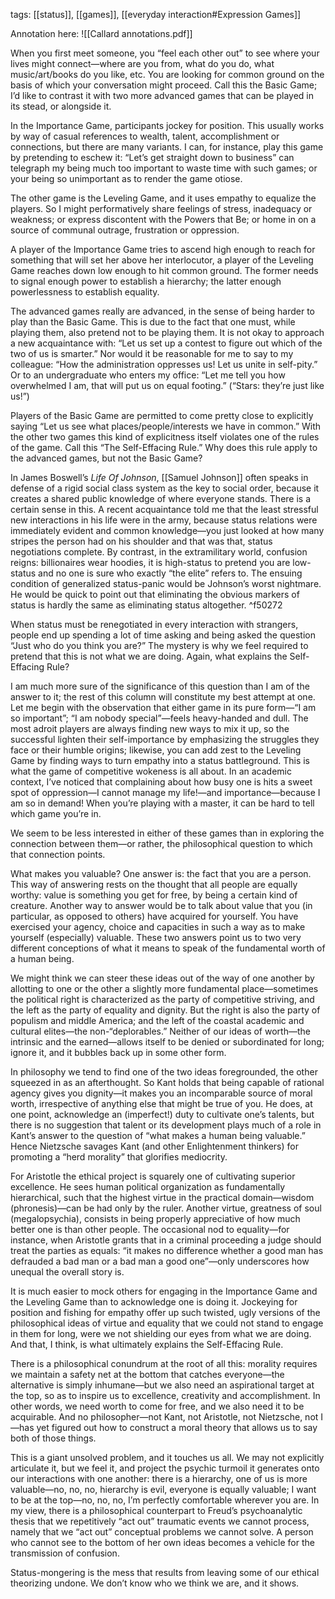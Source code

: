tags: [[status]], [[games]], [[everyday interaction#Expression Games]]

Annotation here: ![[Callard annotations.pdf]]

When you first meet someone, you “feel each other out” to see where your lives might connect—where are you from, what do you do, what music/art/books do you like, etc. You are looking for common ground on the basis of which your conversation might proceed. Call this the Basic Game; I’d like to contrast it with two more advanced games that can be played in its stead, or alongside it.

In the Importance Game, participants jockey for position. This usually works by way of casual references to wealth, talent, accomplishment or connections, but there are many variants. I can, for instance, play this game by pretending to eschew it: “Let’s get straight down to business” can telegraph my being much too important to waste time with such games; or your being so unimportant as to render the game otiose.

The other game is the Leveling Game, and it uses empathy to equalize the players. So I might performatively share feelings of stress, inadequacy or weakness; or express discontent with the Powers that Be; or home in on a source of communal outrage, frustration or oppression.

A player of the Importance Game tries to ascend high enough to reach for something that will set her above her interlocutor, a player of the Leveling Game reaches down low enough to hit common ground. The former needs to signal enough power to establish a hierarchy; the latter enough powerlessness to establish equality.

The advanced games really are advanced, in the sense of being harder to play than the Basic Game. This is due to the fact that one must, while playing them, also pretend not to be playing them. It is not okay to approach a new acquaintance with: “Let us set up a contest to figure out which of the two of us is smarter.” Nor would it be reasonable for me to say to my colleague: “How the administration oppresses us! Let us unite in self-pity.” Or to an undergraduate who enters my office: “Let me tell you how overwhelmed I am, that will put us on equal footing.” (“Stars: they’re just like us!”)

Players of the Basic Game are permitted to come pretty close to explicitly saying “Let us see what places/people/interests we have in common.” With the other two games this kind of explicitness itself violates one of the rules of the game. Call this “The Self-Effacing Rule.” Why does this rule apply to the advanced games, but not the Basic Game?

In James Boswell’s _Life Of Johnson_, [[Samuel Johnson]] often speaks in defense of a rigid social class system as the key to social order, because it creates a shared public knowledge of where everyone stands. There is a certain sense in this. A recent acquaintance told me that the least stressful new interactions in his life were in the army, because status relations were immediately evident and common knowledge—you just looked at how many stripes the person had on his shoulder and that was that, status negotiations complete. By contrast, in the extramilitary world, confusion reigns: billionaires wear hoodies, it is high-status to pretend you are low-status and no one is sure who exactly “the elite” refers to. The ensuing condition of generalized status-panic would be Johnson’s worst nightmare. He would be quick to point out that eliminating the obvious markers of status is hardly the same as eliminating status altogether. ^f50272

When status must be renegotiated in every interaction with strangers, people end up spending a lot of time asking and being asked the question “Just who do you think you are?” The mystery is why we feel required to pretend that this is not what we are doing. Again, what explains the Self-Effacing Rule?

I am much more sure of the significance of this question than I am of the answer to it; the rest of this column will constitute my best attempt at one. Let me begin with the observation that either game in its pure form—“I am so important”; “I am nobody special”—feels heavy-handed and dull. The most adroit players are always finding new ways to mix it up, so the successful lighten their self-importance by emphasizing the struggles they face or their humble origins; likewise, you can add zest to the Leveling Game by finding ways to turn empathy into a status battleground. This is what the game of competitive wokeness is all about. In an academic context, I’ve noticed that complaining about how busy one is hits a sweet spot of oppression—I cannot manage my life!—and importance—because I am so in demand! When you’re playing with a master, it can be hard to tell which game you’re in.

We seem to be less interested in either of these games than in exploring the connection between them—or rather, the philosophical question to which that connection points.

What makes you valuable? One answer is: the fact that you are a person. This way of answering rests on the thought that all people are equally worthy: value is something you get for free, by being a certain kind of creature. Another way to answer would be to talk about value that you (in particular, as opposed to others) have acquired for yourself. You have exercised your agency, choice and capacities in such a way as to make yourself (especially) valuable. These two answers point us to two very different conceptions of what it means to speak of the fundamental worth of a human being.

We might think we can steer these ideas out of the way of one another by allotting to one or the other a slightly more fundamental place—sometimes the political right is characterized as the party of competitive striving, and the left as the party of equality and dignity. But the right is also the party of populism and middle America; and the left of the coastal academic and cultural elites—the non-“deplorables.” Neither of our ideas of worth—the intrinsic and the earned—allows itself to be denied or subordinated for long; ignore it, and it bubbles back up in some other form.

In philosophy we tend to find one of the two ideas foregrounded, the other squeezed in as an afterthought. So Kant holds that being capable of rational agency gives you dignity—it makes you an incomparable source of moral worth, irrespective of anything else that might be true of you. He does, at one point, acknowledge an (imperfect!) duty to cultivate one’s talents, but there is no suggestion that talent or its development plays much of a role in Kant’s answer to the question of “what makes a human being valuable.” Hence Nietzsche savages Kant (and other Enlightenment thinkers) for promoting a “herd morality” that glorifies mediocrity.

For Aristotle the ethical project is squarely one of cultivating superior excellence. He sees human political organization as fundamentally hierarchical, such that the highest virtue in the practical domain—wisdom (phronesis)—can be had only by the ruler. Another virtue, greatness of soul (megalopsychia), consists in being properly appreciative of how much better one is than other people. The occasional nod to equality—for instance, when Aristotle grants that in a criminal proceeding a judge should treat the parties as equals: “it makes no difference whether a good man has defrauded a bad man or a bad man a good one”—only underscores how unequal the overall story is.

It is much easier to mock others for engaging in the Importance Game and the Leveling Game than to acknowledge one is doing it. Jockeying for position and fishing for empathy offer up such twisted, ugly versions of the philosophical ideas of virtue and equality that we could not stand to engage in them for long, were we not shielding our eyes from what we are doing. And that, I think, is what ultimately explains the Self-Effacing Rule.

There is a philosophical conundrum at the root of all this: morality requires we maintain a safety net at the bottom that catches everyone—the alternative is simply inhumane—but we also need an aspirational target at the top, so as to inspire us to excellence, creativity and accomplishment. In other words, we need worth to come for free, and we also need it to be acquirable. And no philosopher—not Kant, not Aristotle, not Nietzsche, not I—has yet figured out how to construct a moral theory that allows us to say both of those things.

This is a giant unsolved problem, and it touches us all. We may not explicitly articulate it, but we feel it, and project the psychic turmoil it generates onto our interactions with one another: there is a hierarchy, one of us is more valuable—no, no, no, hierarchy is evil, everyone is equally valuable; I want to be at the top—no, no, no, I’m perfectly comfortable wherever you are. In my view, there is a philosophical counterpart to Freud’s psychoanalytic thesis that we repetitively “act out” traumatic events we cannot process, namely that we “act out” conceptual problems we cannot solve. A person who cannot see to the bottom of her own ideas becomes a vehicle for the transmission of confusion.

Status-mongering is the mess that results from leaving some of our ethical theorizing undone. We don’t know who we think we are, and it shows.